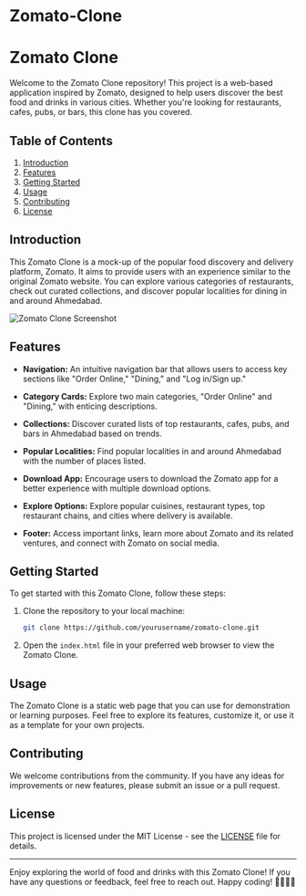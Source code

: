 # Zomato-Clone
# Zomato Clone

Welcome to the Zomato Clone repository! This project is a web-based application inspired by Zomato, designed to help users discover the best food and drinks in various cities. Whether you're looking for restaurants, cafes, pubs, or bars, this clone has you covered.

## Table of Contents

1. [Introduction](#introduction)
2. [Features](#features)
3. [Getting Started](#getting-started)
4. [Usage](#usage)
5. [Contributing](#contributing)
6. [License](#license)

## Introduction

This Zomato Clone is a mock-up of the popular food discovery and delivery platform, Zomato. It aims to provide users with an experience similar to the original Zomato website. You can explore various categories of restaurants, check out curated collections, and discover popular localities for dining in and around Ahmedabad.

![Zomato Clone Screenshot](assets/screenshot.png)

## Features

- **Navigation:** An intuitive navigation bar that allows users to access key sections like "Order Online," "Dining," and "Log in/Sign up."

- **Category Cards:** Explore two main categories, "Order Online" and "Dining," with enticing descriptions.

- **Collections:** Discover curated lists of top restaurants, cafes, pubs, and bars in Ahmedabad based on trends.

- **Popular Localities:** Find popular localities in and around Ahmedabad with the number of places listed.

- **Download App:** Encourage users to download the Zomato app for a better experience with multiple download options.

- **Explore Options:** Explore popular cuisines, restaurant types, top restaurant chains, and cities where delivery is available.

- **Footer:** Access important links, learn more about Zomato and its related ventures, and connect with Zomato on social media.

## Getting Started

To get started with this Zomato Clone, follow these steps:

1. Clone the repository to your local machine:

   ```bash
   git clone https://github.com/yourusername/zomato-clone.git
   ```

2. Open the `index.html` file in your preferred web browser to view the Zomato Clone.

## Usage

The Zomato Clone is a static web page that you can use for demonstration or learning purposes. Feel free to explore its features, customize it, or use it as a template for your own projects.

## Contributing

We welcome contributions from the community. If you have any ideas for improvements or new features, please submit an issue or a pull request.

## License

This project is licensed under the MIT License - see the [LICENSE](LICENSE) file for details.

---

Enjoy exploring the world of food and drinks with this Zomato Clone! If you have any questions or feedback, feel free to reach out. Happy coding! 🍔🍕🍣🥂
